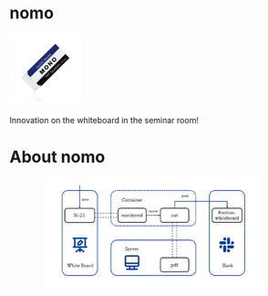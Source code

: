# nomo

<p align="left">
  <img src="./assets/mono_icon.png" width="25%">
<p>

Innovation on the whiteboard in the seminar room!

# About nomo

<p align="center">
  <img src="./assets/summary.png" width="75%">
<p>
